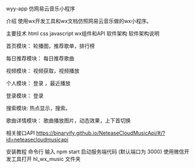 wyy-app
仿网易云音乐小程序

介绍
使用wx开发工具和wx文档仿照网易云音乐做的wx小程序。

主要技术
html
css
javascript
wx组件和API
软件架构
软件架构说明

首页模块： 轮播图，推荐歌单，排行榜

每日推荐模块： 每日推荐歌曲

视频模块： 视频获取，视频播放

个人模块： 登录 ，最近播放

登录模块： 登录

搜索模块: 热点显示，搜索。

歌曲详情模块： 歌曲播放图片，动态效果，上下首切换

相关接口API
https://binaryify.github.io/NeteaseCloudMusicApi/#/?id=neteasecloudmusicapi

安装教程
命令行 输入 npm start 启动服务端代码 (默认端口为 3000)
使用微信开发工具打开 hl_wx_music 文件夹